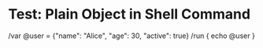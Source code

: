 # Test: Plain Object in Shell Command

/var @user = {"name": "Alice", "age": 30, "active": true}
/run { echo @user }
